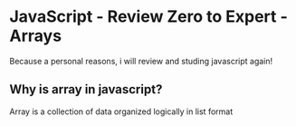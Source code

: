 # JavaScript - Review Zero to Expert - Arrays

Because a personal reasons, i will review and studing javascript again!

## Why is array in javascript?

Array is a collection of data organized logically in list format
